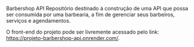Barbershop API
Repositório destinado à construção de uma API que possa ser consumida por uma barbearia, a fim de gerenciar seus barbeiros, serviços e agendamentos.

O front-end do projeto pode ser livremente acessado pelo link: https://projeto-barbershop-api.onrender.com/.
